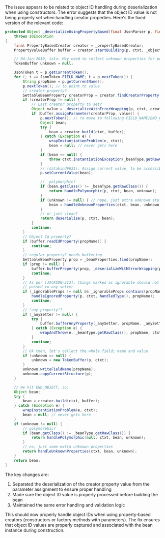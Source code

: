 The issue appears to be related to object ID handling during deserialization when using constructors. The error suggests that the object ID value is not being properly set when handling creator properties. Here's the fixed version of the relevant code:

```java
protected Object _deserializeUsingPropertyBased(final JsonParser p, final DeserializationContext ctxt)
    throws IOException
{
    final PropertyBasedCreator creator = _propertyBasedCreator;
    PropertyValueBuffer buffer = creator.startBuilding(p, ctxt, _objectIdReader);

    // 04-Jan-2010, tatu: May need to collect unknown properties for polymorphic cases
    TokenBuffer unknown = null;

    JsonToken t = p.getCurrentToken();
    for (; t == JsonToken.FIELD_NAME; t = p.nextToken()) {
        String propName = p.getCurrentName();
        p.nextToken(); // to point to value
        // creator property?
        SettableBeanProperty creatorProp = creator.findCreatorProperty(propName);
        if (creatorProp != null) {
            // Last creator property to set?
            Object value = _deserializeWithErrorWrapping(p, ctxt, creatorProp);
            if (buffer.assignParameter(creatorProp, value)) {
                p.nextToken(); // to move to following FIELD_NAME/END_OBJECT
                Object bean;
                try {
                    bean = creator.build(ctxt, buffer);
                } catch (Exception e) {
                    wrapInstantiationProblem(e, ctxt);
                    bean = null; // never gets here
                }
                if (bean == null) {
                    throw ctxt.instantiationException(_beanType.getRawClass(), "JSON Creator returned null");
                }
                // [databind#631]: Assign current value, to be accessible by custom serializers
                p.setCurrentValue(bean);

                //  polymorphic?
                if (bean.getClass() != _beanType.getRawClass()) {
                    return handlePolymorphic(p, ctxt, bean, unknown);
                }
                if (unknown != null) { // nope, just extra unknown stuff...
                    bean = handleUnknownProperties(ctxt, bean, unknown);
                }
                // or just clean?
                return deserialize(p, ctxt, bean);
            }
            continue;
        }
        // Object Id property?
        if (buffer.readIdProperty(propName)) {
            continue;
        }
        // regular property? needs buffering
        SettableBeanProperty prop = _beanProperties.find(propName);
        if (prop != null) {
            buffer.bufferProperty(prop, _deserializeWithErrorWrapping(p, ctxt, prop));
            continue;
        }
        // As per [JACKSON-313], things marked as ignorable should not be
        // passed to any setter
        if (_ignorableProps != null && _ignorableProps.contains(propName)) {
            handleIgnoredProperty(p, ctxt, handledType(), propName);
            continue;
        }
        // "any property"?
        if (_anySetter != null) {
            try {
                buffer.bufferAnyProperty(_anySetter, propName, _anySetter.deserialize(p, ctxt));
            } catch (Exception e) {
                wrapAndThrow(e, _beanType.getRawClass(), propName, ctxt);
            }
            continue;
        }
        // Ok then, let's collect the whole field; name and value
        if (unknown == null) {
            unknown = new TokenBuffer(p, ctxt);
        }
        unknown.writeFieldName(propName);
        unknown.copyCurrentStructure(p);
    }

    // We hit END_OBJECT, so:
    Object bean;
    try {
        bean = creator.build(ctxt, buffer);
    } catch (Exception e) {
        wrapInstantiationProblem(e, ctxt);
        bean = null; // never gets here
    }
    if (unknown != null) {
        // polymorphic?
        if (bean.getClass() != _beanType.getRawClass()) {
            return handlePolymorphic(null, ctxt, bean, unknown);
        }
        // no, just some extra unknown properties
        return handleUnknownProperties(ctxt, bean, unknown);
    }
    return bean;
}
```

The key changes are:

1. Separated the deserialization of the creator property value from the parameter assignment to ensure proper handling
2. Made sure the object ID value is properly processed before building the bean
3. Maintained the same error handling and validation logic

This should now properly handle object IDs when using property-based creators (constructors or factory methods with parameters). The fix ensures that object ID values are properly captured and associated with the bean instance during construction.